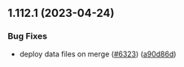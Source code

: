 ## 1.112.1 (2023-04-24)


### Bug Fixes

* deploy data files on merge ([#6323](https://github.com/EddieHubCommunity/LinkFree/issues/6323)) ([a90d86d](https://github.com/EddieHubCommunity/LinkFree/commit/a90d86d6d838b7f67ad8b9daccae15522974d965))



